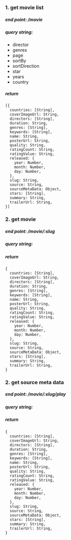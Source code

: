 ### 1. get movie list
##### end point: /movie
##### query string:
- director
- genres
- page
- sortBy
- sortDirection
- star
- years
- country
##### return
```
[{
  countries: [String],
  coverImageUrl: String,
  directors: [String],
  duration: String,
  genres: [String],
  keywords: [String],
  name: String,
  posterUrl: String,
  quality: String,
  ratingCount: String,
  ratingValue: String,
  released: {
    year: Number,
    month: Number,
    day: Number,
  },
  slug: String,
  source: String,
  sourceMetaData: Object,
  stars: [String],
  summary: String,
  trailerUrl: String,
}]
```

### 2. get movie
##### end point: /movie/:slug
##### query string:
##### return
```
{
  countries: [String],
  coverImageUrl: String,
  directors: [String],
  duration: String,
  genres: [String],
  keywords: [String],
  name: String,
  posterUrl: String,
  quality: String,
  ratingCount: String,
  ratingValue: String,
  released: {
    year: Number,
    month: Number,
    day: Number,
  },
  slug: String,
  source: String,
  sourceMetaData: Object,
  stars: [String],
  summary: String,
  trailerUrl: String,
}
```

### 2. get source meta data
##### end point: /movie/:slug/play
##### query string:
##### return
```
{
  countries: [String],
  coverImageUrl: String,
  directors: [String],
  duration: String,
  genres: [String],
  keywords: [String],
  name: String,
  posterUrl: String,
  quality: String,
  ratingCount: String,
  ratingValue: String,
  released: {
    year: Number,
    month: Number,
    day: Number,
  },
  slug: String,
  source: String,
  sourceMetaData: Object,
  stars: [String],
  summary: String,
  trailerUrl: String,
}
```
